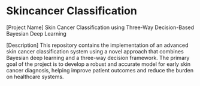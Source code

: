 # Skincancer Classification
[Project Name]
Skin Cancer Classification using Three-Way Decision-Based Bayesian Deep Learning

[Description]
This repository contains the implementation of an advanced skin cancer classification system using a novel approach that combines Bayesian deep learning and a three-way decision framework. The primary goal of the project is to develop a robust and accurate model for early skin cancer diagnosis, helping improve patient outcomes and reduce the burden on healthcare systems.


